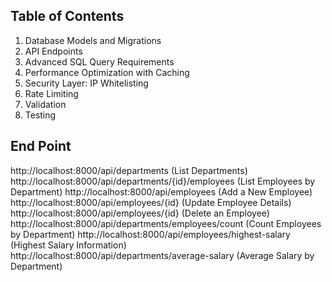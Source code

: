 ## Table of Contents

1. Database Models and Migrations
2. API Endpoints
3. Advanced SQL Query Requirements
4. Performance Optimization with Caching
5. Security Layer: IP Whitelisting
6. Rate Limiting
7. Validation
8. Testing

## End Point
http://localhost:8000/api/departments (List Departments)
http://localhost:8000/api/departments/{id}/employees (List Employees by Department)
http://localhost:8000/api/employees (Add a New Employee)
http://localhost:8000/api/employees/{id} (Update Employee Details)
http://localhost:8000/api/employees/{id} (Delete an Employee)
http://localhost:8000/api/departments/employees/count (Count Employees by Department)
http://localhost:8000/api/employees/highest-salary (Highest Salary Information)
http://localhost:8000/api/departments/average-salary (Average Salary by Department)


